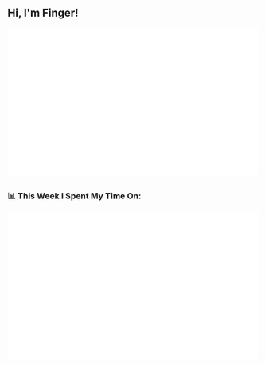 <h2> Hi, I'm Finger!</h2>

<img align="right" src="https://raw.githubusercontent.com/spianmo/github-stats/master/generated/overview.svg#gh-light-mode-only">

<!-- <img align="right" height="160em" src="https://github-readme-stats-eight-theta.vercel.app/api/top-langs/?username=spianmo&layout=compact&langs_count=8&theme=algolia"/>	 -->
	
```go
package main

type Me struct {
	Name   string
	Job    string
	Code   string
	Skills string
}

func main() {
	me := &Me{
		Name:   "Finger",
		Job:    "Client-side Engineer",
		Code:   "Java and C++ and Others",
		Skills: "Android Security NLP ^o^",
	}
	_ = me
}
```


<h3>📊 This Week I Spent My Time On:</h3>
<img align='right' src="https://raw.githubusercontent.com/spianmo/github-stats/master/generated/languages.svg#gh-light-mode-only">

<!--START_SECTION:waka-->

```text
Java                   21 hrs 25 mins  █████████████████▓░░░░░░░   70.69 %
Kotlin                 3 hrs 56 mins   ███▒░░░░░░░░░░░░░░░░░░░░░   13.03 %
XML                    1 hr 51 mins    █▓░░░░░░░░░░░░░░░░░░░░░░░   06.16 %
Properties             41 mins         ▓░░░░░░░░░░░░░░░░░░░░░░░░   02.29 %
CMake                  34 mins         ▒░░░░░░░░░░░░░░░░░░░░░░░░   01.91 %
Gradle                 33 mins         ▒░░░░░░░░░░░░░░░░░░░░░░░░   01.86 %
```

<!--END_SECTION:waka-->
